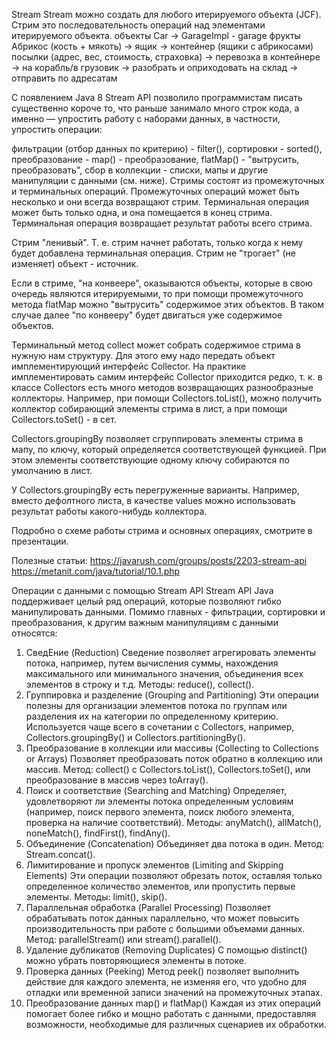 Stream
Stream можно создать для любого итерируемого объекта (JCF). Стрим это последовательность операций над элементами итерируемого объекта. объекты Car -> GarageImpl - garage фрукты Абрикос (кость + мякоть) -> ящик -> контейнер (ящики с абрикосами) посылки (адрес, вес, стоимость, страховка) -> перевозка в контейнере -> на корабль/в грузовик -> разобрать и оприходовать на склад -> отправить по адресатам

С появлением Java 8 Stream API позволило программистам писать существенно короче то, что раньше занимало много строк кода, а именно — упростить работу с наборами данных, в частности, упростить операции:

фильтрации (отбор данных по критерию) - filter(),
сортировки - sorted(),
преобразование - map() - преобразование, flatMap() - "вытрусить, преобразовать",
сбор в коллекции - списки, мапы
и другие манипуляции с данными (см. ниже).
Стримы состоят из промежуточных и терминальных операций. Промежуточных операций может быть несколько и они всегда возвращают стрим. Терминальная операция может быть только одна, и она помещается в конец стрима. Терминальная операция возвращает результат работы всего стрима.

Стрим "ленивый". Т. е. стрим начнет работать, только когда к нему будет добавлена терминальная операция. Стрим не "трогает" (не изменяет) объект - источник.

Если в стриме, "на конвеере", оказываются объекты, которые в свою очередь являются итерируемыми, то при помощи промежуточного метода flatMap можно "вытрусить" содержимое этих объектов. В таком случае далее "по конвееру" будет двигаться уже содержимое объектов.

Терминальный метод collect может собрать содержимое стрима в нужную нам структуру. Для этого ему надо передать объект имплементирующий интерфейс Collector. На практике имплементировать самим интерфейс Collector приходится редко, т. к. в классе Collectors есть много методов возвращающих разнообразные коллекторы. Например, при помощи Collectors.toList(), можно получить коллектор собирающий элементы стрима в лист, а при помощи Collectors.toSet() - в сет.

Collectors.groupingBy позволяет сгруппировать элементы стрима в мапу, по ключу, который определяется соответствующей функцией. При этом элементы соответствующие одному ключу собираются по умолчанию в лист.

У Collectors.groupingBy есть перегруженные варианты. Например, вместо дефолтного листа, в качестве values можно использовать результат работы какого-нибудь коллектора.

Подробно о схеме работы стрима и основных операциях, смотрите в презентации.

Полезные статьи: https://javarush.com/groups/posts/2203-stream-api https://metanit.com/java/tutorial/10.1.php

Операции с данными с помощью Stream API
Stream API Java поддерживает целый ряд операций, которые позволяют гибко манипулировать данными. Помимо главных - фильтрации, сортировки и преобразования, к другим важным манипуляциям с данными относятся:

1. СведЕние (Reduction)
   Сведение позволяет агрегировать элементы потока, например, путем вычисления суммы, нахождения максимального или минимального значения, объединения всех элементов в строку и т.д.
   Методы: reduce(), collect().
2. Группировка и разделение (Grouping and Partitioning)
   Эти операции полезны для организации элементов потока по группам или разделения их на категории по определенному критерию.
   Используется чаще всего в сочетании с Collectors, например, Collectors.groupingBy() и Collectors.partitioningBy().
3. Преобразование в коллекции или массивы (Collecting to Collections or Arrays)
   Позволяет преобразовать поток обратно в коллекцию или массив.
   Метод: collect() с Collectors.toList(), Collectors.toSet(), или преобразование в массив через toArray().
4. Поиск и соответствие (Searching and Matching)
   Определяет, удовлетворяют ли элементы потока определенным условиям (например, поиск первого элемента, поиск любого элемента, проверка на наличие соответствий).
   Методы: anyMatch(), allMatch(), noneMatch(), findFirst(), findAny().
5. Объединение (Concatenation)
   Объединяет два потока в один.
   Метод: Stream.concat().
6. Лимитирование и пропуск элементов (Limiting and Skipping Elements)
   Эти операции позволяют обрезать поток, оставляя только определенное количество элементов, или пропустить первые элементы.
   Методы: limit(), skip().
7. Параллельная обработка (Parallel Processing)
   Позволяет обрабатывать поток данных параллельно, что может повысить производительность при работе с большими объемами данных.
   Метод: parallelStream() или stream().parallel().
8. Удаление дубликатов (Removing Duplicates)
   С помощью distinct() можно убрать повторяющиеся элементы в потоке.
9. Проверка данных (Peeking)
   Метод peek() позволяет выполнить действие для каждого элемента, не изменяя его, что удобно для отладки или временной записи значений на промежуточных этапах.
10. Преобразование данных map() и flatMap()
    Каждая из этих операций помогает более гибко и мощно работать с данными, предоставляя возможности, необходимые для различных сценариев их обработки.